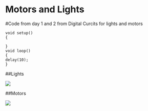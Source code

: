 Motors and Lights
=================
#Code from day 1 and 2 from Digital Curcits for lights and motors
```arduino
void setup()
{

}
void loop()
{
delay(10);
}
```
##Lights
<p align "center">
<img src = http://upload.wikimedia.org/wikipedia/commons/c/cb/RBG-LED.jpg>
</p>
##Motors
<p align "center">
<img src = http://t1.gstatic.com/images?q=tbn:ANd9GcTQuKs_5pzTgCXPkLsQDJTc3tk0LX6dx3QJAGms3wytnYnvX90j>
</p>

